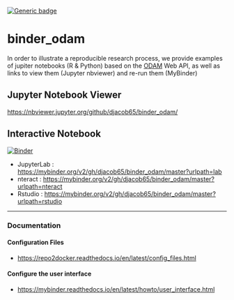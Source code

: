 [![Generic badge](https://img.shields.io/badge/ODAM-Framework-blue.svg)](https://pmb-bordeaux.fr/dataexplorer/)

# binder_odam

In order to illustrate a reproducible research process, we provide examples of jupiter notebooks (R & Python) based on the [ODAM](https://pmb-bordeaux.fr/dataexplorer/) Web API, as well as links to view them (Jupyter nbviewer) and re-run them (MyBinder)


## Jupyter Notebook Viewer

https://nbviewer.jupyter.org/github/djacob65/binder_odam/

## Interactive Notebook  

[![Binder](https://mybinder.org/badge_logo.svg)](https://mybinder.org/v2/gh/djacob65/binder_odam/master) <br>
* JupyterLab : https://mybinder.org/v2/gh/djacob65/binder_odam/master?urlpath=lab
* nteract : https://mybinder.org/v2/gh/djacob65/binder_odam/master?urlpath=nteract
* Rstudio : https://mybinder.org/v2/gh/djacob65/binder_odam/master?urlpath=rstudio

---

### Documentation

#### Configuration Files
* https://repo2docker.readthedocs.io/en/latest/config_files.html

#### Configure the user interface
* https://mybinder.readthedocs.io/en/latest/howto/user_interface.html

